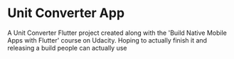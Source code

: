 # Unit Converter App

A Unit Converter Flutter project created along with the 'Build Native Mobile Apps with Flutter' course on Udacity.
Hoping to actually finish it and releasing a build people can actually use
